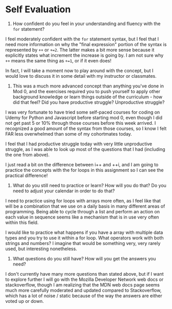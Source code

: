 # Self Evaluation

1. How confident do you feel in your understanding and fluency with the `for` statement?

I feel moderately confident with the `for` statement syntax, but I feel that I need more information on why the "final expression" portion of the syntax is represented by `++` or `+=2`. The latter makes a bit more sense because it explicitly states what increment the increase is going by. I am not sure why `++` means the same thing as `+=1`, or if it even does! 

In fact, I will take a moment now to play around with the concept, but I would love to discuss it in some detail with my instructor or classmates.

1. This was a much more advanced concept than anything you've done in Mod 0, and the exercises required you to push yourself to apply other background knowledge or learn things outside of the curriculum - how did that feel? Did you have productive struggle? Unproductive struggle?

I was very fortunate to have tried some self-paced courses for coding on Udemy for Python and Javascript before starting mod 0, even though I did not get past 5 or 10% through those courses before this week arrived. I recognized a good amount of the syntax from those courses, so I know I felt FAR less overwhelmed than some of my cohortmates today. 

I feel that I had productive struggle today with very little unproductive struggle, as I was able to look up most of the questions that I had (including the one from above).

I just read a bit on the difference between i++ and ++i, and I am going to practice the concepts with the for loops in this assignment so I can see the practical difference! 

1. What do you still need to practice or learn? How will you do that? Do you need to adjust your calendar in order to do that?

I need to practice using for loops with arrays more often, as I feel like that will be a combination that we use on a daily basis in many different areas of programming. Being able to cycle through a list and perform an action on each value in sequence seems like a mechanism that is in use very often within this field.

I would like to practice what happens if you have a array with multiple data types and you try to use it within a for loop. What operators work with both strings and numbers? I imagine that would be something very, very rarely used, but interesting nonetheless.

1. What questions do you still have? How will you get the answers you need?

I don't currently have many more questions than stated above, but if I want to explore further I will go with the Mozilla Developer Network web docs or stackoverflow, though I am realizing that the MDN web docs page seems much more carefully moderated and updated compared to Stackoverflow, which has a lot of noise / static because of the way the answers are either voted up or down.